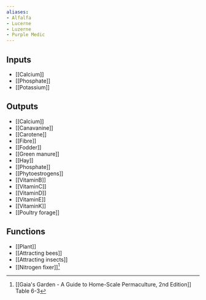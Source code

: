 ```yaml
---
aliases:
- Alfalfa
- Lucerne
- Luzerne
- Purple Medic
---
```


## Inputs
 - [[Calcium]]
 - [[Phosphate]]
 - [[Potassium]]

## Outputs
- [[Calcium]]
- [[Canavanine]]
- [[Carotene]]
- [[Fibre]]
- [[Fodder]]
- [[Green manure]]
- [[Hay]]
- [[Phosphate]]
- [[Phytoestrogens]]
- [[VitaminB]]
- [[VitaminC]]
- [[VitaminD]]
- [[VitaminE]]
- [[VitaminK]]
- [[Poultry forage]]

## Functions
- [[Plant]]
- [[Attracting bees]]
- [[Attracting insects]]
- [[Nitrogen fixer]][^1]

[^1]: [[Gaia's Garden - A Guide to Home-Scale Permaculture, 2nd Edition]] Table 6-3